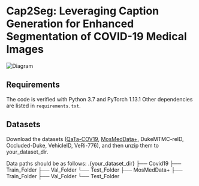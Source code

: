 # Cap2Seg: Leveraging Caption Generation for Enhanced Segmentation of COVID-19 Medical Images

![Diagram](path-to-image)

## Requirements

The code is verified with Python 3.7 and PyTorch 1.13.1 Other dependencies are listed in `requirements.txt`.

## Datasets
Download the datasets ([QaTa-COV19](https://www.kaggle.com/datasets/maedemaftouni/covid19-ct-scan-lesion-segmentation-dataset), [MosMedData+](https://www.kaggle.com/datasets/maedemaftouni/covid19-ct-scan-lesion-segmentation-dataset), DukeMTMC-reID, Occluded-Duke, VehicleID, VeRi-776), and then unzip them to your_dataset_dir.


Data paths should be as follows:
.{your_dataset_dir}
├── Covid19
  ├── Train_Folder
  ├── Val_Folder
  └── Test_Folder
├── MosMedData+
  ├── Train_Folder
  ├── Val_Folder
  └── Test_Folder
